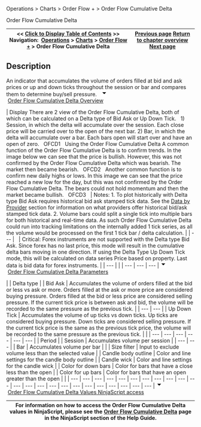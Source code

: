 ﻿
Operations \> Charts \> Order Flow \+ \> Order Flow Cumulative Delta

Order Flow Cumulative Delta

| \<\< [Click to Display Table of Contents](order_flow_cumulative_delta.md) \>\> **Navigation:**     [Operations](operations-1.md) \> [Charts](charts-1.md) \> [Order Flow \+](order_flow_plus-1.md) \> Order Flow Cumulative Delta | [Previous page](order_flow_volumetric_bars-1.md) [Return to chapter overview](order_flow_plus-1.md) [Next page](order_flow_vwap-1.md) |
| --- | --- |
## Description
An indicator that accumulates the volume of orders filled at bid and ask prices or up and down ticks throughout the session or bar and compares them to determine buy/sell pressure.
 
![tog_minus](tog_minus-1.gif)        [Order Flow Cumulative Delta Overview](javascript:HMToggle('toggle','OrderFlowCumulativeDeltaOverview','OrderFlowCumulativeDeltaOverview_ICON'))

| Display There are 2 view of the Order Flow Cumulative Delta, both of which can be calculated on a Delta type of Bid Ask or Up Down Tick.   1\) Session, in which the delta will accumulate over the session. Each close price will be carried over to the open of the next bar. 2\) Bar, in which the delta will accumulate over a bar. Each bars open will start over and have an open of zero.   OFCD1   Using the Order Flow Cumulative Delta A common function of the Order Flow Cumulative Delta is to confirm trends. In the image below we can see that the price is bullish. However, this was not confirmed by the Order Flow Cumulative Delta which was bearish. The market then became bearish.   OFCD2   Another common function is to confirm new daily highs or lows. In this image we can see that the price reached a new low for the day, but this was not confirmed by the Order Flow Cumulative Delta. The bears could not hold momentum and then the market became bullish.   OFCD3     | Notes:  1\. To plot historically with Delta type Bid Ask requires historical bid ask stamped tick data. See the [Data by Provider](data_by_provider-1.md) section for information on what providers offer historical bid/ask stamped tick data. 2\. Volume bars could split a single tick into multiple bars for both historical and real\-time data. As such Order Flow Cumulative Delta could run into tracking limitations on the internally added 1 tick series, as all the volume would be processed on the first 1 tick bar / delta calculation. | | --- |        | Critical: Forex instruments are not supported with the Delta type Bid Ask. Since forex has no last price, this mode will result in the cumulative delta bars moving in one direction. If using the Delta Type Up Down Tick mode, this will be calculated on data series Price based on property. Last data is bid data for forex instruments. | | --- | |
| --- | --- | --- |
![tog_minus](tog_minus-1.gif)        [Order Flow Cumulative Delta Parameters](javascript:HMToggle('toggle','OrderFlowCumulativeDeltaParameters','OrderFlowCumulativeDeltaParameters_ICON'))

| | Delta type | | Bid Ask | Accumulates the volume of orders filled at the bid or less vs ask or more. Orders filled at the ask or more price are considered buying pressure. Orders filled at the bid or less price are considered selling pressure. If the current tick price is between ask and bid, the volume will be recorded to the same pressure as the previous tick. | | --- | --- | | Up Down Tick | Accumulates the volume of up ticks vs down ticks. Up ticks are considered buying pressure. Down ticks are considered selling pressure. If the current tick price is the same as the previous tick price, the volume will be recorded to the same pressure as the previous tick. | | | --- | --- | --- | --- | --- | --- | | Period | | Session | Accumulates volume per session | | --- | --- | | Bar | Accumulates volume per bar | | | Size filter | Input to exclude volume less than the selected value | | Candle body outline | Color and line settings for the candle body outline | | Candle wick | Color and line settings for the candle wick | | Color for down bars | Color for bars that have a close less than the open | | Color for up bars | Color for bars that have an open greater than the open | |
| --- | --- | --- | --- | --- | --- | --- | --- | --- | --- | --- | --- | --- | --- | --- | --- | --- | --- | --- | --- | --- | --- | --- |
![tog_minus](tog_minus-1.gif)        [Order Flow Cumulative Delta Values NinjaScript access](javascript:HMToggle('toggle','OrderFlowCumulativeDeltaValuesNINJASCRIPTaccess','OrderFlowCumulativeDeltaValuesNINJASCRIPTaccess_ICON'))

| For information on how to access the Order Flow Cumulative Delta values in NinjaScript, please see the [Order Flow Cumulative Delta](order_flow_cumulative_delta2-1.md) page in the NinjaScript section of the Help Guide. |
| --- |

